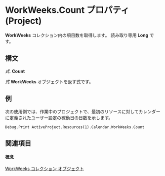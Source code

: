 
# WorkWeeks.Count プロパティ (Project)

 **WorkWeeks** コレクション内の項目数を取得します。 読み取り専用 **Long** です。


## 構文

 _式_. **Count**

 _式_ **WorkWeeks** オブジェクトを返す式です。


## 例

次の使用例では、作業中のプロジェクトで、最初のリソースに対してカレンダーに定義されたユーザー設定の稼動日の日数を示します。


```
Debug.Print ActiveProject.Resources(1).Calendar.WorkWeeks.Count
```


## 関連項目


#### 概念


[WorkWeeks コレクション オブジェクト](0f8ba50a-b87a-1b0b-5012-f6a303849a12.md)
